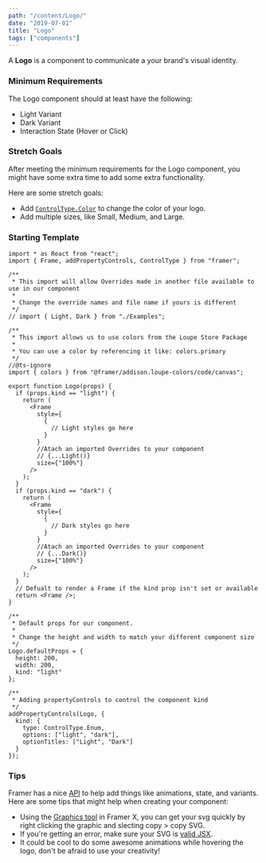 ```yaml
---
path: "/content/Logo/"
date: "2019-07-01"
title: "Logo"
tags: ["components"]
---
```


A **Logo** is a component to communicate a your brand's visual identity.

### Minimum Requirements

The Logo component should at least have the following:

- Light Variant
- Dark Variant
- Interaction State (Hover or Click)

### Stretch Goals

After meeting the minimum requirements for the Logo component, you might have some extra time to add some extra functionality.

Here are some stretch goals:

- Add [`ControlType.Color`](https://www.framer.com/api/property-controls/#color) to change the color of your logo.
- Add multiple sizes, like Small, Medium, and Large.

### Starting Template

```tsx
import * as React from "react";
import { Frame, addPropertyControls, ControlType } from "framer";

/**
 * This import will allow Overrides made in another file available to use in our component
 *
 * Change the override names and file name if yours is different
 */
// import { Light, Dark } from "./Examples";

/**
 * This import allows us to use colors from the Loupe Store Package
 *
 * You can use a color by referencing it like: colors.primary
 */
//@ts-ignore
import { colors } from "@framer/addison.loupe-colors/code/canvas";

export function Logo(props) {
  if (props.kind == "light") {
    return (
      <Frame
        style={
          {
            // Light styles go here
          }
        }
        //Atach an imported Overrides to your component
        // {...Light()}
        size={"100%"}
      />
    );
  }
  if (props.kind == "dark") {
    return (
      <Frame
        style={
          {
            // Dark styles go here
          }
        }
        //Atach an imported Overrides to your component
        // {...Dark()}
        size={"100%"}
      />
    );
  }
  // Defualt to render a Frame if the kind prop isn't set or available
  return <Frame />;
}

/**
 * Default props for our component.
 *
 * Change the height and width to match your different component size
 */
Logo.defaultProps = {
  height: 200,
  width: 200,
  kind: "light"
};

/**
 * Adding propertyControls to control the component kind
 */
addPropertyControls(Logo, {
  kind: {
    type: ControlType.Enum,
    options: ["light", "dark"],
    optionTitles: ["Light", "Dark"]
  }
});
```

### Tips

Framer has a nice [API](https://www.framer.com/api/) to help add things like animations, state, and variants. Here are some tips that might help when creating your component:

- Using the [Graphics tool](https://www.framer.com/support/using-framer-x/drawing-tools/) in Framer X, you can get your svg quickly by right clicking the graphic and slecting copy > copy SVG.
- If you're getting an error, make sure your SVG is [valid JSX](https://svg2jsx.com/).
- It could be cool to do some awesome animations while hovering the logo, don't be afraid to use your creativity!
